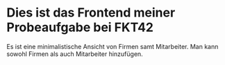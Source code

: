 # Dies ist das Frontend meiner Probeaufgabe bei FKT42
Es ist eine minimalistische Ansicht von Firmen samt Mitarbeiter.
Man kann sowohl Firmen als auch Mitarbeiter hinzufügen.


